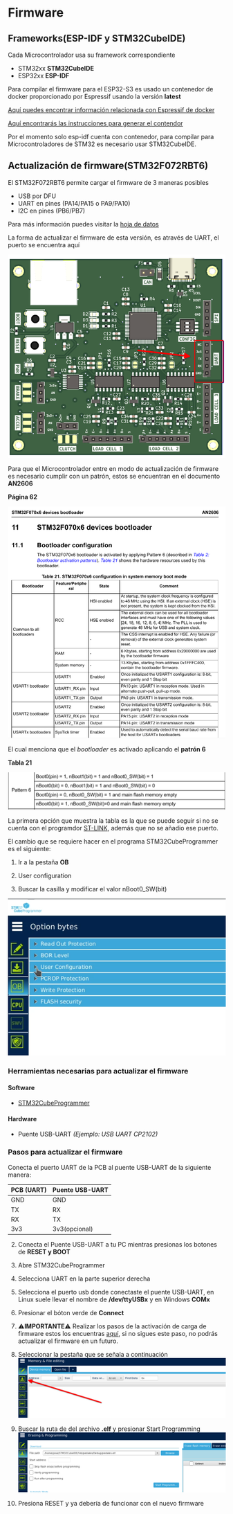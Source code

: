 # Firmware

## Frameworks(ESP-IDF y STM32CubeIDE)

Cada Microcontrolador usa su framework correspondiente

- STM32xx **STM32CubeIDE**
- ESP32xx **ESP-IDF**

Para compilar el firmware para el ESP32-S3 es usado un contenedor de docker proporcionado
por Espressif usando la versión **latest**

[Aquí puedes encontrar información relacionada con Espressif de docker](https://docs.espressif.com/projects/esp-idf/en/latest/esp32/api-guides/tools/idf-docker-image.html?highlight=docker)

[Aquí encontrarás las instrucciones para generar el contendor](https://hub.docker.com/r/espressif/idf/tags)

Por el momento solo esp-idf cuenta con contenedor, para compilar para
Microcontroladores de STM32 es necesario usar STM32CubeIDE.

## Actualización de firmware(STM32F072RBT6)
El STM32F072RBT6 permite cargar el firmware de 3 maneras posibles

- USB por DFU
- UART en pines (PA14/PA15 o PA9/PA10)
- I2C en pines (PB6/PB7)

Para más información puedes visitar la 
[hoja de datos](https://datasheet.lcsc.com/lcsc/1809301214_STMicroelectronics-STM32F072RBT6_C46046.pdf#page=13)

La forma de actualizar el firmware de esta versión, es através de UART,
el puerto se encuentra aquí

![UART](./img/uart.png)

Para que el Microcontrolador entre en modo de actualización de firmware es necesario
cumplir con un patrón, estos se encuentran en el documento **AN2606**

**Página 62** 

![boot](./img/boot.png)

El cual menciona que el _bootloader_ es activado aplicando el **patrón 6**

**Tabla 21**

![boot2](./img/boot2.png)

La primera opción que muestra la tabla es la que se puede seguir si no se cuenta con
el  programdor [ST-LINK](https://www.st.com/en/development-tools/st-link-v2.html), 
además que no se añadio ese puerto.

El cambio que se requiere hacer en el programa STM32CubeProgrammer es el siguiente:

1. Ir a la pestaña **OB**

2. User configuration

3. Buscar la casilla y modificar el valor nBoot0_SW(bit)

![user_config](./img/user_conf.png)

### Herramientas necesarias para actualizar el firmware

#### Software

- [STM32CubeProgrammer](https://www.st.com/en/development-tools/stm32cubeprog.html)

#### Hardware

- Puente USB-UART _(Ejemplo: USB UART CP2102)_

### Pasos para actualizar el firmware

Conecta el puerto UART de la PCB al puente USB-UART de la siguiente manera:

|PCB (UART)| Puente USB-UART|
|-|-|
|GND|GND|
|TX|RX|
|RX|TX|
|3v3|3v3(opcional)|

2. Conecta el Puente USB-UART a tu PC mientras presionas los botones de **RESET y BOOT**

3. Abre STM32CubeProgrammer

4. Selecciona UART en la parte superior derecha

5. Selecciona el puerto usb donde conectaste el puente USB-UART, en Linux suele 
llevar el nombre de **/dev/ttyUSBx** y en Windows **COMx**

6. Presionar el bóton verde de **Connect**

7. ⚠️**IMPORTANTE**⚠️ Realizar los pasos de la activación de carga de firmware estos los
encuentras 
[aquí](#actualizacion-de-firmware), si no sigues este paso, no podrás actualizar el
firmware en un futuro.
8. Seleccionar la pestaña que se señala a continuación
![prg1](./img/programar_1.png)
9. Buscar la ruta de del archivo **.elf** y presionar Start Programming
![prg1](./img/programar_2.png)
10. Presiona RESET y ya debería de funcionar con el nuevo firmware

